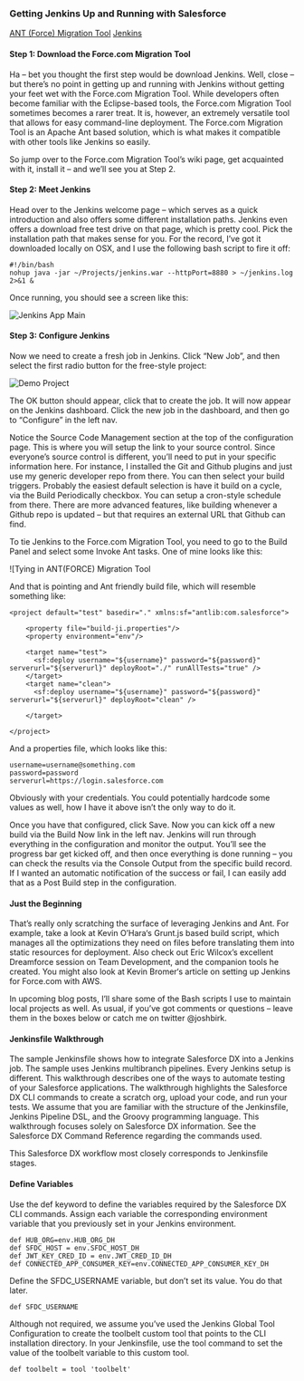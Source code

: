 ### Getting Jenkins Up and Running with Salesforce

[ANT (Force) Migration Tool](https://developer.salesforce.com/docs/atlas.en-us.daas.meta/daas/meta_development.htm)
[Jenkins](https://wiki.jenkins.io/display/JENKINS/Meet+Jenkins)

#### Step 1: Download the Force.com Migration Tool
Ha – bet you thought the first step would be download Jenkins.  Well, close – but there’s no point in getting up and running with Jenkins without getting your feet wet with the Force.com Migration Tool.  While developers often become familiar with the Eclipse-based tools, the Force.com Migration Tool sometimes becomes a rarer treat.  It is, however, an extremely versatile tool that allows for easy command-line deployment.  The Force.com Migration Tool is an Apache Ant based solution, which is what makes it compatible with other tools like Jenkins so easily.

So jump over to the Force.com Migration Tool’s wiki page, get acquainted with it, install it – and we’ll see you at Step 2.

#### Step 2: Meet Jenkins
Head over to the Jenkins welcome page – which serves as a quick introduction and also offers some different installation paths.  Jenkins even offers a download free test drive on that page, which is pretty cool.  Pick the installation path that makes sense for you.  For the record, I’ve got it downloaded locally on OSX, and I use the following bash script to fire it off:

    #!/bin/bash
    nohup java -jar ~/Projects/jenkins.war --httpPort=8880 > ~/jenkins.log 2>&1 &

Once running, you should see a screen like this:

![Jenkins App Main](http://res.cloudinary.com/hzxejch6p/image/upload/v1371104390/ofdem0wmgy3mv8woambi.png)

#### Step 3: Configure Jenkins
Now we need to create a fresh job in Jenkins. Click “New Job”, and then select the first radio button for the free-style project:

![Demo Project](http://res.cloudinary.com/hzxejch6p/image/upload/v1371104391/zh5ffsuf7cs0mxzgmkgt.png)

The OK button should appear, click that to create the job.  It will now appear on the Jenkins dashboard.  Click the new job in the dashboard, and then go to “Configure” in the left nav.

Notice the Source Code Management section at the top of the configuration page.  This is where you will setup the link to your source control.  Since everyone’s source control is different, you’ll need to put in your specific information here.  For instance, I installed the Git and Github plugins and just use my generic developer repo from there.  You can then select your build triggers.  Probably the easiest default selection is have it build on a cycle, via the Build Periodically checkbox.  You can setup a cron-style schedule from there.  There are more advanced features, like building whenever a Github repo is updated – but that requires an external URL that Github can find.

To tie Jenkins to the Force.com Migration Tool, you need to go to the Build Panel and select some Invoke Ant tasks.  One of mine looks like this:

![Tying in ANT(FORCE) Migration Tool

And that is pointing and Ant friendly build file, which will resemble something like:

    <project default="test" basedir="." xmlns:sf="antlib:com.salesforce">

        <property file="build-ji.properties"/>
        <property environment="env"/>
    
        <target name="test">
          <sf:deploy username="${username}" password="${password}" serverurl="${serverurl}" deployRoot="./" runAllTests="true" />
        </target>
        <target name="clean">
          <sf:deploy username="${username}" password="${password}" serverurl="${serverurl}" deployRoot="clean" />
      
        </target>
    
    </project>

And a properties file, which looks like this:

    username=username@something.com
    password=password
    serverurl=https://login.salesforce.com

Obviously with your credentials. You could potentially hardcode some values as well, how I have it above isn’t the only way to do it.

Once you have that configured, click Save.   Now you can kick off a new build via the Build Now link in the left nav.  Jenkins will run through everything in the configuration and monitor the output.  You’ll see the progress bar get kicked off, and then once everything is done running – you can check the results via the Console Output from the specific build record.  If I wanted an automatic notification of the success or fail, I can easily add that as a Post Build step in the configuration.

#### Just the Beginning
That’s really only scratching the surface of leveraging Jenkins and Ant.  For example, take a look at Kevin O’Hara‘s Grunt.js based build script, which manages all the optimizations they need on files before translating them into static resources for deployment.  Also check out Eric Wilcox’s excellent Dreamforce session on Team Development, and the companion tools he created.  You might also look at Kevin Bromer‘s article on setting up Jenkins for Force.com with AWS.

In upcoming blog posts, I’ll share some of the Bash scripts I use to maintain local projects as well.  As usual, if you’ve got comments or questions – leave them in the boxes below or catch me on twitter @joshbirk.

#### Jenkinsfile Walkthrough
The sample Jenkinsfile shows how to integrate Salesforce DX into a Jenkins job. The sample uses Jenkins multibranch pipelines. Every Jenkins setup is different. This walkthrough describes one of the ways to automate testing of your Salesforce applications. The walkthrough highlights the Salesforce DX CLI commands to create a scratch org, upload your code, and run your tests.
We assume that you are familiar with the structure of the Jenkinsfile, Jenkins Pipeline DSL, and the Groovy programming language. This walkthrough focuses solely on Salesforce DX information. See the Salesforce DX Command Reference regarding the commands used.

This Salesforce DX workflow most closely corresponds to Jenkinsfile stages.

#### Define Variables
Use the def keyword to define the variables required by the Salesforce DX CLI commands. Assign each variable the corresponding environment variable that you previously set in your Jenkins environment.

    def HUB_ORG=env.HUB_ORG_DH
    def SFDC_HOST = env.SFDC_HOST_DH
    def JWT_KEY_CRED_ID = env.JWT_CRED_ID_DH
    def CONNECTED_APP_CONSUMER_KEY=env.CONNECTED_APP_CONSUMER_KEY_DH

Define the SFDC_USERNAME variable, but don’t set its value. You do that later.

    def SFDC_USERNAME

Although not required, we assume you’ve used the Jenkins Global Tool Configuration to create the toolbelt custom tool that points to the CLI installation directory. In your Jenkinsfile, use the tool command to set the value of the toolbelt variable to this custom tool.

    def toolbelt = tool 'toolbelt'
